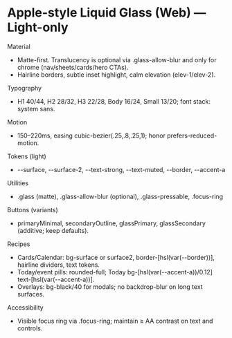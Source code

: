 # Apple-style Liquid Glass (Web) — Light-only

Material
- Matte-first. Translucency is optional via .glass-allow-blur and only for chrome (nav/sheets/cards/hero CTAs).
- Hairline borders, subtle inset highlight, calm elevation (elev-1/elev-2).

Typography
- H1 40/44, H2 28/32, H3 22/28, Body 16/24, Small 13/20; font stack: system sans.

Motion
- 150–220ms, easing cubic-bezier(.25,.8,.25,1); honor prefers-reduced-motion.

Tokens (light)
- --surface, --surface-2, --text-strong, --text-muted, --border, --accent-a

Utilities
- .glass (matte), .glass-allow-blur (optional), .glass-pressable, .focus-ring

Buttons (variants)
- primaryMinimal, secondaryOutline, glassPrimary, glassSecondary (additive; keep defaults).

Recipes
- Cards/Calendar: bg-surface or surface2, border-[hsl(var(--border))], hairline dividers, text tokens.
- Today/event pills: rounded-full; Today bg-[hsl(var(--accent-a))/0.12] text-[hsl(var(--accent-a))].
- Overlays: bg-black/40 for modals; no backdrop-blur on long text surfaces.

Accessibility
- Visible focus ring via .focus-ring; maintain ≥ AA contrast on text and controls.
